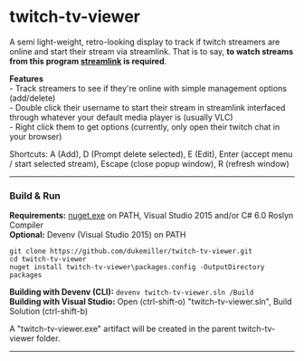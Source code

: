 # twitch-tv-viewer
A semi light-weight, retro-looking display to track if twitch streamers are online and start their stream via streamlink. That is to say, **to watch streams from this program [streamlink](https://streamlink.github.io/) is required**.

**Features**  
\- Track streamers to see if they're online with simple management options (add/delete)  
\- Double click their username to  start their stream in streamlink interfaced through whatever your default media player is (usually VLC)  
\- Right click them to get options (currently, only open their twitch chat in your browser)  
  
Shortcuts: A (Add), D (Prompt delete selected), E (Edit), Enter (accept menu / start selected stream), Escape (close popup window), R (refresh window)  

---  

### Build & Run
**Requirements:**  [nuget.exe](https://dist.nuget.org/win-x86-commandline/latest/nuget.exe) on PATH, Visual Studio 2015 and/or C# 6.0 Roslyn Compiler  
**Optional:** Devenv (Visual Studio 2015) on PATH  
```
git clone https://github.com/dukemiller/twitch-tv-viewer.git
cd twitch-tv-viewer
nuget install twitch-tv-viewer\packages.config -OutputDirectory packages
```
**Building with Devenv (CLI):** ```devenv twitch-tv-viewer.sln /Build```  
**Building with Visual Studio:**  Open (ctrl-shift-o) "twitch-tv-viewer.sln", Build Solution (ctrl-shift-b)

A "twitch-tv-viewer.exe" artifact will be created in the parent twitch-tv-viewer folder.

---